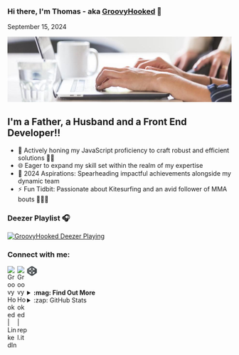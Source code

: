 ### Hi there, I'm Thomas - aka [GroovyHooked][linkedin] 👋 
<!-- display date -->
September 15, 2024
<!-- display date end -->

<img src="https://github.com/GroovyHooked/GroovyHooked/blob/main/assets/img/working-on-laptop.jpg" alt="Picture of a laptop"/>


## I'm a Father, a Husband and a Front End Developer!!

- 🚀 Actively honing my JavaScript proficiency to craft robust and efficient solutions 👨‍🎓
- 🌐 Eager to expand my skill set within the realm of my expertise
- 🎯 2024 Aspirations: Spearheading impactful achievements alongside my dynamic team
- ⚡ Fun Tidbit: Passionate about Kitesurfing and an avid follower of MMA bouts 🏄‍♂️🥊
 



### Deezer Playlist 🎧

[<img src="https://www.pleinlechoeur.be/wp-content/uploads/2017/09/partition1.png" target="_blank" alt="GroovyHooked Deezer Playing" width="350" />](https://deezer.page.link/mMt6AzNRooc1NyXq5)


### Connect with me:

[<img align="left" alt="GroovyHooked | LinkedIn" width="22px" target="_blank" src="https://cdn.jsdelivr.net/npm/simple-icons@v3/icons/linkedin.svg" />][linkedin]
[<img align="left" alt="GroovyHooked | repl.it" width="22px" target="_blank" src="https://upload.wikimedia.org/wikipedia/commons/thumb/b/b2/Repl.it_logo.svg/1024px-Repl.it_logo.svg.png" />][repl.it]
[<img align="left" alt="GroovyHooked | CodePen" width="22px" target="_blank" src="https://raw.githubusercontent.com/GroovyHooked/GroovyHooked/main/assets/img/codepen-icon-11.jpg" />][codepen]

<br />
<br />
<br />

<details>
  <summary><b>:mag: Find Out More</b></summary>
 <br />
 
<p>Driven by a passion for programming, I am unwavering in my commitment to excel during this career transition. Leveraging my technical skills, I strive to deliver meticulous work that precisely aligns with your requirements.</p>

<p>Drawing from my diverse experiences, I have developed valuable skills, including a keen adaptability and a strong collaborative spirit. I look forward to the opportunity to contribute these qualities to your team for the successful execution of your upcoming development projects<p>
</details>

<details>
  <summary>:zap: GitHub Stats</summary>

 [![GroovyHooked's github stats](https://github-readme-stats.vercel.app/api?username=GroovyHooked&show_icons=true&theme=tokyonight)](https://github.com/GroovyHooked/github-readme-stats)

</details>

[website]: http://thomascariot.ddns.net
[codepen]: https://codepen.io/groovyhooked
[repl.it]: https://repl.it/@GroovyHooked
[linkedin]: https://www.linkedin.com/in/thomas-cariot-05711a27/
[github]: https://github.com/GroovyHooked
[miniProjetCodepen1]: https://codepen.io/groovyhooked/pen/NWNKgzL
[meatcannes]: https://meatcannes.fr
[colloques]: https://repl.it/@GroovyHooked/Colloques-5#contact.php
